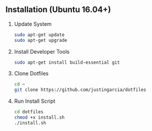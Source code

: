 Installation (Ubuntu 16.04+)
-------------------------------------------------------------------------------
1. Update System
   ```bash
   sudo apt-get update
   sudo apt-get upgrade
   ```
2. Install Developer Tools
   ```bash
   sudo apt-get install build-essential git
   ```
3. Clone Dotfiles
   ```bash
   cd ~
   git clone https://github.com/justingarcia/dotfiles
   ```
4. Run Install Script
   ```bash
   cd dotfiles
   chmod +x install.sh
   ./install.sh
   ```
